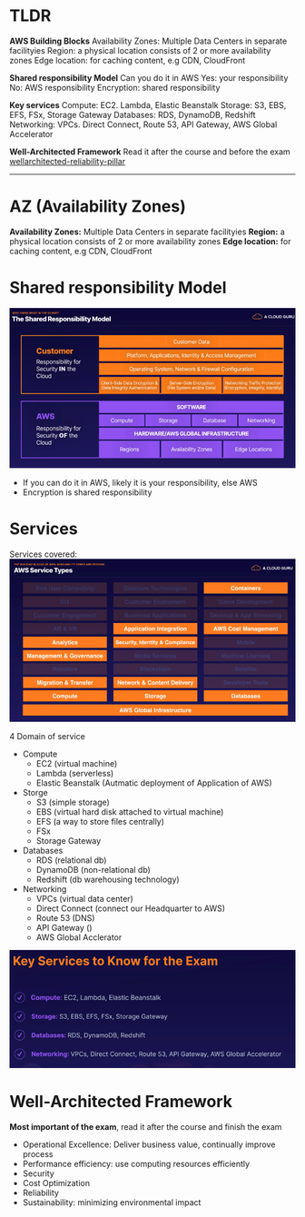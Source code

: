 # TLDR
**AWS Building Blocks**
Availability Zones: Multiple Data Centers in separate facilityies
Region: a physical location consists of 2 or more availability zones
Edge location: for caching content, e.g CDN, CloudFront

**Shared responsibility Model**
Can you do it in AWS
Yes: your responsibility
No: AWS responsibility
Encryption: shared responsibility

**Key services**
Compute: EC2. Lambda, Elastic Beanstalk
Storage: S3, EBS, EFS, FSx, Storage Gateway
Databases: RDS, DynamoDB, Redshift
Networking: VPCs. Direct Connect, Route 53, API Gateway, AWS Global Accelerator 

**Well-Architected Framework**
Read it after the course and before the exam
[wellarchitected-reliability-pillar](../other/wellarchitected-reliability-pillar.pdf)

---
# AZ (Availability Zones)
**Availability Zones:** Multiple Data Centers in separate facilityies
**Region:** a physical location consists of 2 or more availability zones
**Edge location:** for caching content, e.g CDN, CloudFront


# Shared responsibility Model
![](../../../z.Images/Pasted%20image%2020230606141203.png)

- If you can do it in AWS, likely it is your responsibility, else AWS
- Encryption is shared responsibility

# Services

Services covered: 
![](../../../z.Images/Pasted%20image%2020230606140432.png)

4 Domain of service

- Compute
	- EC2 (virtual machine)
	- Lambda (serverless)
	- Elastic Beanstalk (Autmatic deployment of Application of AWS)
- Storge
	- S3 (simple storage)
	- EBS (virtual hard disk attached to virtual machine)
	- EFS (a way to store files centrally)
	- FSx
	- Storage Gateway
- Databases
	- RDS (relational db)
	- DynamoDB (non-relational db)
	- Redshift (db warehousing technology)
- Networking
	- VPCs (virtual data center)
	- Direct Connect (connect our Headquarter to AWS)
	- Route 53 (DNS)
	- API Gateway ()
	- AWS Global Acclerator

![](../../../z.Images/Pasted%20image%2020230606142042.png)


# Well-Architected Framework
**Most important of the exam**, read it after the course and finish the exam

- Operational Excellence: Deliver business value, continually improve process
- Performance efficiency: use computing resources efficiently
- Security
- Cost Optimization
- Reliability
- Sustainability: minimizing environmental impact



